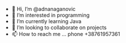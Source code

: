 - 👋 Hi, I’m @adnanaganovic
- 👀 I’m interested in programming
- 🌱 I’m currently learning Java
- 💞️ I’m looking to collaborate on projects
- 📫 How to reach me ... phone +38761957361

<!---
adnanaganovic/adnanaganovic is a ✨ special ✨ repository because its `README.md` (this file) appears on your GitHub profile.
You can click the Preview link to take a look at your changes.
--->
